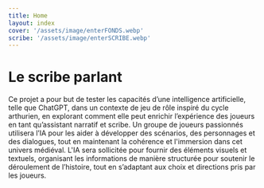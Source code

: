 ```yaml
---
title: Home
layout: index
cover: '/assets/image/enterFONDS.webp'
scribe: '/assets/image/enterSCRIBE.webp'
---
```


# Le scribe parlant
Ce projet a pour but de tester les capacités d’une
intelligence artificielle, telle que
ChatGPT, dans un contexte de jeu de rôle inspiré du
cycle arthurien, en
explorant comment elle peut enrichir l’expérience
des joueurs en tant qu’assistant
narratif et scribe. Un groupe de joueurs passionnés
utilisera l’IA pour les aider
à développer des scénarios, des personnages et des
dialogues, tout en maintenant la
cohérence et l'immersion dans cet univers médiéval.
L'IA sera sollicitée pour
fournir des éléments visuels et textuels,
organisant les informations de manière
structurée pour soutenir le déroulement de
l’histoire, tout en s’adaptant aux choix
et directions pris par les joueurs.